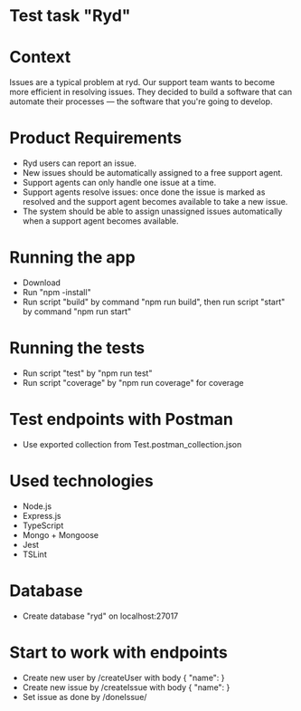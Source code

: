 # Test task "Ryd"
# Context
Issues are a typical problem at ryd. Our support team wants to become more
efficient in resolving issues. They decided to build a software that can automate their
processes — the software that you're going to develop.
# Product Requirements
- Ryd users can report an issue.
- New issues should be automatically assigned to a free support agent.
- Support agents can only handle one issue at a time.
- Support agents resolve issues: once done the issue is marked as resolved
and the support agent becomes available to take a new issue.
- The system should be able to assign unassigned issues automatically when a
support agent becomes available.
# Running the app
- Download
- Run "npm -install"
- Run script "build" by command "npm run build", then run script "start" by command "npm run start"
# Running the tests
- Run script "test" by "npm run test"
- Run script "coverage" by "npm run coverage" for coverage
# Test endpoints with Postman
- Use exported collection from Test.postman_collection.json
# Used technologies
- Node.js
- Express.js
- TypeScript
- Mongo + Mongoose
- Jest
- TSLint
# Database
- Create database "ryd" on localhost:27017
# Start to work with endpoints
- Create new user by /createUser with body { "name": <userName> }
- Create new issue by /createIssue with body { "name": <issueName> }
- Set issue as done by /doneIssue/<issueId>
